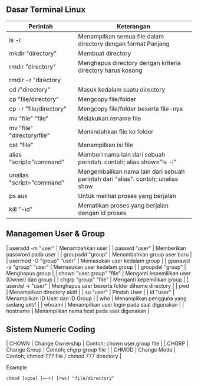 ## Dasar Terminal Linux
| Perintah | Keterangan |
| --- | --- |
| ls -l | Menampilkan semua file dalam directory dengan format Panjang |
| mkdir "directory" | Membuat directory |
| rmdir "directory" | Menghapus directory dengan kriteria directory harus kosong |
| rmdir -r "directory| | Menghapus directory beserta isinya |
| cd /"directory" | Masuk kedalam suatu directory |
| cp "file/directory" | Mengcopy file/folder |
| cp -r "file/directory" | Mengcopy file/folder beserta file-nya |
| mv "file" "file"  | Melakukan rename file |
| mv "file" "directory/file"  | Memindahkan file ke folder |
| cat "file" | Menampilkan isi file |
| alias "script="command" | Memberi nama lain dari sebuah perintah. contoh; alias show="ls -l" |
| unalias "script="command" | Mengembalikan nama lain dari sebuah perintah dari "alias". contoh; unalias show |
| ps aux | Untuk melihat proses yang berjalan |
| kill "-id"| Mematikan proses yang berjalan dengan id proses |


## Managemen User & Group
| useradd -m "user" | Menambahkan user |
| passwd "user" | Memberikan password pada user |
| groupadd "group" | Menambahkan group user baru |
| usermod -G "group" "user" | Memasukan user kedalam group |
| gpasswd -a "group" "user" | Memasukan user kedalam group |
| groupdel "group" | Menghapus group |
| chown "user.group" "file" | Menganti kepemilikan user (Owner) dan group |
| chgrp "group" "file" | Menganti kepemilikan group |
| userdel -r "user" | Menghapus user beserta folder dihome directory |
| pwd | Menampilkan directory aktif |
| su "user" | Pindah User |
| id "user" | Menampilkan ID User dan ID Group |
| who | Menampilkan pengguna yang sedang aktif |
| whoami | Menampilkan user login pada saat digunakan |
| hostname | Menampilkan nama host pada saat digunakan |


## Sistem Numeric Coding

| CHOWN | Change Ownership | Contoh; chown user.group file |
| CHGRP | Change Group | Contoh; chgrp group file |
| CHMOD | Change Mode | Contoh; chmod 777 file / chmod 777 directory |

Example
```
chmod [ugoa] [=-+] [rwx] "file/directory"
```
